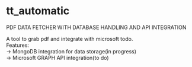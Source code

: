 # tt_automatic

PDF DATA FETCHER WITH DATABASE HANDLING AND API INTEGRATION  
  
A tool to grab pdf and integrate with microsoft todo.  
Features:  
-> MongoDB integration for data storage(in progress)      
-> Microsoft GRAPH API integration(to do)   
